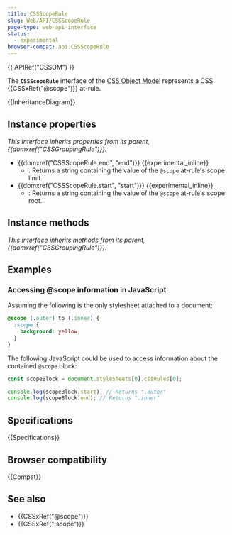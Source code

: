 ```yaml
---
title: CSSScopeRule
slug: Web/API/CSSScopeRule
page-type: web-api-interface
status:
  - experimental
browser-compat: api.CSSScopeRule
---
```


{{ APIRef("CSSOM") }}

The **`CSSScopeRule`** interface of the [CSS Object Model](/en-US/docs/Web/API/CSS_Object_Model) represents a CSS {{CSSxRef("@scope")}} at-rule.

{{InheritanceDiagram}}

## Instance properties

_This interface inherits properties from its parent, {{domxref("CSSGroupingRule")}}._

- {{domxref("CSSScopeRule.end", "end")}} {{experimental_inline}}
  - : Returns a string containing the value of the `@scope` at-rule's scope limit.
- {{domxref("CSSScopeRule.start", "start")}} {{experimental_inline}}
  - : Returns a string containing the value of the `@scope` at-rule's scope root.

## Instance methods

_This interface inherits methods from its parent, {{domxref("CSSGroupingRule")}}._

## Examples

### Accessing @scope information in JavaScript

Assuming the following is the only stylesheet attached to a document:

```css
@scope (.outer) to (.inner) {
  :scope {
    background: yellow;
  }
}
```

The following JavaScript could be used to access information about the contained `@scope` block:

```js
const scopeBlock = document.styleSheets[0].cssRules[0];

console.log(scopeBlock.start); // Returns ".outer"
console.log(scopeBlock.end); // Returns ".inner"
```

## Specifications

{{Specifications}}

## Browser compatibility

{{Compat}}

## See also

- {{CSSxRef("@scope")}}
- {{CSSxRef(":scope")}}
